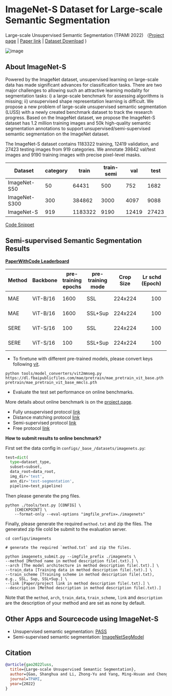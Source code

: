 # ImageNet-S Dataset for Large-scale Semantic Segmentation

Large-scale Unsupervised Semantic Segmentation (TPAMI 2022) （<a href="https://lusseg.github.io/">Project page</a> | <a href="https://arxiv.org/abs/2106.03149">Paper link</a> | <a href="https://github.com/LUSSeg/ImageNet-S">Dataset Download</a> )



![image](https://user-images.githubusercontent.com/20515144/149651945-94501ffc-78c0-41be-a1d9-b3bfb3253370.png)



## About ImageNet-S

<!-- [ABSTRACT] -->

Powered by the ImageNet dataset, unsupervised learning on large-scale data has made significant advances for classification tasks. There are two major challenges to allowing such an attractive learning modality for segmentation tasks: i) a large-scale benchmark for assessing algorithms is missing; ii) unsupervised shape representation learning is difficult. We propose a new problem of large-scale unsupervised semantic segmentation (LUSS) with a newly created benchmark dataset to track the research progress. Based on the ImageNet dataset, we propose the ImageNet-S dataset has 1.2 million training images and 50k high-quality semantic segmentation annotations to support unsupervised/semi-supervised semantic segmentation on the ImageNet dataset. 


The ImageNet-S dataset contains 1183322 training, 12419 validation, and 27423 testing images from 919 categories. We annotate 39842 val/test images and 9190 training images with precise pixel-level masks.

| Dataset       | category | train   | train-semi | val   | test  |
| ------------- | -------- | ------- | ---------- | ----- | ----- |
| ImageNet-S50  | 50       | 64431   | 500        | 752   | 1682  |
| ImageNet-S300 | 300      | 384862  | 3000       | 4097  | 9088  |
| ImageNet-S    | 919      | 1183322 | 9190       | 12419 | 27423 |

<!-- [ALGORITHM] -->

<a href="blob/main/mmseg/datasets/imagenets.py#L92">Code Snippet</a>

## Semi-supervised Semantic Segmentation Results

<a href="https://paperswithcode.com/dataset/imagenet-s">**PaperWithCode Leaderboard**</a>

| Method | Backbone | pre-training epochs | pre-training mode | Crop Size | Lr schd (Epoch) | Mem (GB) | Inf time (fps) | mIoU | pre-trained                                                                                                         | config                                                                                                                                                 | download                 |
| ------ | -------- | ------------------- | ----------------- | --------- | --------------: | -------- | -------------- | ---: | ------------------------------------------------------------------------------------------------------------------- | ------------------------------------------------------------------------------------------------------------------------------------------------------ | ------------------------ |
| MAE    | ViT-B/16 | 1600                | SSL               | 224x224   |             100 |          |                | 40.0 | [pre-trained](https://dl.fbaipublicfiles.com/mae/pretrain/mae_pretrain_vit_base.pth)                                | [config](https://github.com/open-mmlab/mmsegmentation/blob/master/configs/imagenets/fcn_mae-base_pretrained_fp16_8x32_224x224_100ep_imagenets919.py)   | [model](<>) \| [log](<>) |
| MAE    | ViT-B/16 | 1600                | SSL+Sup           | 224x224   |             100 |          |                | 61.6 | [pre-trained](https://dl.fbaipublicfiles.com/mae/finetune/mae_finetuned_vit_base.pth)                               | [config](https://github.com/open-mmlab/mmsegmentation/blob/master/configs/imagenets/fcn_mae-base_finetuned_fp16_8x32_224x224_100ep_imagenets919.py)    | [model](<>) \| [log](<>) |
| SERE   | ViT-S/16 | 100                 | SSL               | 224x224   |             100 |          |                | 41.0 | [pre-trained](https://github.com/LUSSeg/ImageNetSegModel/releases/download/vit/sere_pretrained_vit_small_ep100.pth) | [config](https://github.com/open-mmlab/mmsegmentation/blob/master/configs/imagenets/fcn_sere-small_pretrained_fp16_8x32_224x224_100ep_imagenets919.py) | [model](<>) \| [log](<>) |
| SERE   | ViT-S/16 | 100                 | SSL+Sup           | 224x224   |             100 |          |                | 59.4 | [pre-trained](https://github.com/LUSSeg/ImageNetSegModel/releases/download/vit/sere_finetuned_vit_small_ep100.pth)  | [config](https://github.com/open-mmlab/mmsegmentation/blob/master/configs/imagenets/fcn_sere-small_finetuned_fp16_8x32_224x224_100ep_imagenets919.py)  | [model](<>) \| [log](<>) |


- To finetune with different pre-trained models, please convert keys following [vit](../vit/README.md).

```shell
python tools/model_converters/vit2mmseg.py https://dl.fbaipublicfiles.com/mae/pretrain/mae_pretrain_vit_base.pth pretrain/mae_pretrain_vit_base_mmcls.pth
```


- Evaluate the test set performance on online benchmarks.



More details about online benchmark is on the [project page](https://LUSSeg.github.io/).

- Fully unsupervised protocol [link](https://codalab.lisn.upsaclay.fr/competitions/1317)
- Distance matching protocol [link](https://codalab.lisn.upsaclay.fr/competitions/1315)
- Semi-supervised protocol [link](https://codalab.lisn.upsaclay.fr/competitions/1318)
- Free protocol [link](https://codalab.lisn.upsaclay.fr/competitions/1316)

**How to submit results to online benchmark?**

First set the data config in `configs/_base_/datasets/imagenets.py`:

```python
test=dict(
  type=dataset_type,
  subset=subset,
  data_root=data_root,
  img_dir='test',
  ann_dir='test-segmentation',
  pipeline=test_pipeline)
```

Then please generate the png files.

```shell
python ./tools/test.py [CONFIG] \
    [CHECKPOINT] \
    --format-only --eval-options "imgfile_prefix=./imagenets"
```

Finally, please generate the required `method.txt` and zip the files.
The generated zip file cold be submit to the evaluation server.

```shell
cd configs/imagenets

# generate the required `method.txt` and zip the files.

python imagenets_submit.py --imgfile_prefix ./imagenets \
--method [Method name in method description file(.txt).] \
--arch [The model architecture in method description file(.txt).] \
--train_data [Training data in method description file(.txt).] \
--train_scheme [Training scheme in method description file(.txt), e.g., SSL, Sup, SSL+Sup.] \
--link [Paper/project link in method description file(.txt).] \
--description [Method description in method description file(.txt).]
```

Note that the `method`, `arch`, `train_data`, `train_scheme`, `link` and `description`
are the description of your method and are set as none by default.





## Other Apps and Sourcecode using ImageNet-S

- Unsupervised semantic segmentation: [PASS](https://github.com/LUSSeg/PASS)
- Semi-supervised semantic segmentation: [ImageNetSegModel](https://github.com/LUSSeg/ImageNetSegModel)

## Citation

```bibtex
@article{gao2022luss,
  title={Large-scale Unsupervised Semantic Segmentation},
  author={Gao, Shanghua and Li, Zhong-Yu and Yang, Ming-Hsuan and Cheng, Ming-Ming and Han, Junwei and Torr, Philip},
  journal=TPAMI,
  year={2022}
}
```
